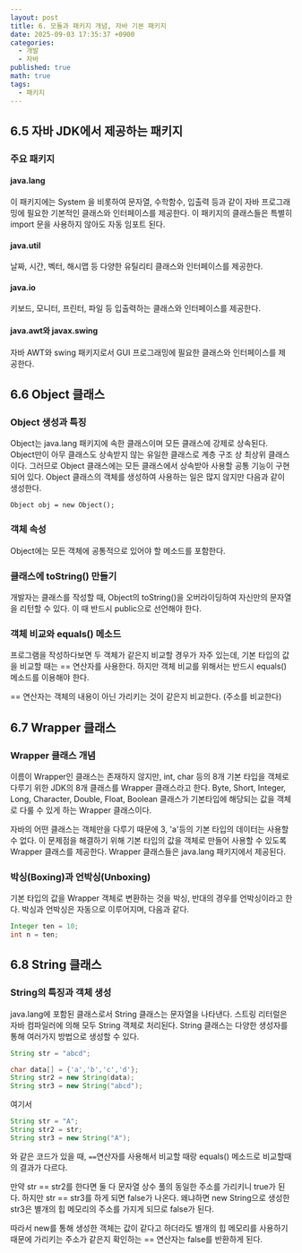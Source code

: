 ```yaml
---
layout: post
title: 6. 모듈과 패키지 개념, 자바 기본 패키지
date: 2025-09-03 17:35:37 +0900
categories:
  - 개발
  - 자바
published: true
math: true
tags:
  - 패키지
---
```

## 6.5 자바 JDK에서 제공하는 패키지

### 주요 패키지

#### java.lang
이 패키지에는 System 을 비롯하여 문자열, 수학함수, 입출력 등과 같이 자바 프로그래밍에 필요한 기본적인 클래스와 인터페이스를 제공한다. 이 패키지의 클래스들은 특별히 import 문을 사용하지 않아도 자동 임포트 된다.

#### java.util
날짜, 시간, 벡터, 해시맵 등 다양한 유틸리티 클래스와 인터페이스를 제공한다.

#### java.io
키보드, 모니터, 프린터, 파일 등 입출력하는 클래스와 인터페이스를 제공한다.

#### java.awt와 javax.swing
자바 AWT와 swing 패키지로서 GUI 프로그래밍에 필요한 클래스와 인터페이스를 제공한다.

## 6.6 Object 클래스

### Object 생성과 특징

Object는 java.lang 패키지에 속한 클래스이며 모든 클래스에 강제로 상속된다. Object만이 아무 클래스도 상속받지 않는 유일한 클래스로 계층 구조 상 최상위 클래스이다. 그러므로 Object 클래스에는 모든 클래스에서 상속받아 사용할 공통 기능이 구현되어 있다. Object 클래스의 객체를 생성하여 사용하는 일은 많지 않지만 다음과 같이 생성한다.

`Object obj = new Object();`

### 객체 속성
Object에는 모든 객체에 공통적으로 있어야 할 메소드를 포함한다. 

### 클래스에 toString() 만들기
개발자는 클래스를 작성할 때, Object의 toString()을 오버라이딩하여 자신만의 문자열을 리턴할 수 있다. 이 때 반드시 public으로 선언해야 한다.

### 객체 비교와 equals() 메소드
프로그램을 작성하다보면 두 객체가 같은지 비교할 경우가 자주 있는데, 기본 타입의 값을 비교할 때는 == 연산자를 사용한다. 하지만 객체 비교를 위해서는 반드시 equals() 메소드를 이용해야 한다.

== 연산자는 객체의 내용이 아닌 가리키는 것이 같은지 비교한다. (주소를 비교한다)

## 6.7 Wrapper 클래스
### Wrapper 클래스 개념
이름이 Wrapper인 클래스는 존재하지 않지만, int, char 등의 8개 기본 타입을 객체로 다루기 위한 JDK의 8개 클래스를 Wrapper 클래스라고 한다. Byte, Short, Integer, Long, Character, Double, Float, Boolean 클래스가 기본타입에 해당되는 값을 객체로 다룰 수 있게 하는 Wrapper 클래스이다.

자바의 어떤 클래스는 객체만을 다루기 때문에 3, 'a'등의 기본 타입의 데이터는 사용할 수 없다. 이 문제점을 해결하기 위해 기본 타입의 값을 객체로 만들어 사용할 수 있도록 Wrapper 클래스를 제공한다. Wrapper 클래스들은 java.lang 패키지에서 제공된다.

### 박싱(Boxing)과 언박싱(Unboxing)

기본 타입의 값을 Wrapper 객체로 변환하는 것을 박싱, 반대의 경우를 언박싱이라고 한다. 박싱과 언박싱은 자동으로 이루어지며, 다음과 같다.

```java
Integer ten = 10;
int n = ten;
```

## 6.8 String 클래스
### String의 특징과 객체 생성
java.lang에 포함된 클래스로서 String 클래스는 문자열을 나타낸다. 스트링 리터럴은 자바 컴파일러에 의해 모두 String 객체로 처리된다. String 클래스는 다양한 생성자를 통해 여러가지 방법으로 생성할 수 있다.

```java
String str = "abcd";

char data[] = {'a','b','c','d'};
String str2 = new String(data);
String str3 = new String("abcd");
```

여기서 

```java
String str = "A";
String str2 = str;
String str3 = new String("A");
```

와 같은 코드가 있을 때, `==`연산자를 사용해서 비교할 때랑 equals() 메소드로 비교할때의 결과가 다르다.

만약 str == str2를 한다면 둘 다 문자열 상수 풀의 동일한 주소를 가리키니 true가 된다. 하지만 str == str3를 하게 되면 false가 나온다. 왜냐하면 new String으로 생성한 str3은 별개의 힙 메모리의 주소를 가지게 되므로 false가 된다.

따라서 new를 통해 생성한 객체는 값이 같다고 하더라도 별개의 힙 메모리를 사용하기 때문에 가리키는 주소가 같은지 확인하는 == 연산자는 false를 반환하게 된다. 

